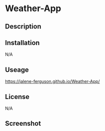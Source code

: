 # Weather-App

## Description


## Installation
N/A

## Useage
https://jalene-ferguson.github.io/Weather-App/ 

## License
N/A

## Screenshot
